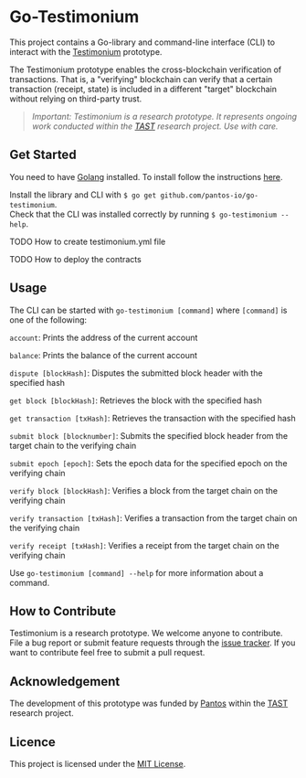 # Go-Testimonium
This project contains a Go-library and command-line interface (CLI) to interact with the [Testimonium](https://github.com/pf92/testimonium) prototype.
 
The Testimonium prototype enables the cross-blockchain verification of transactions. 
That is, a "verifying" blockchain can verify that a certain transaction (receipt, state) is included 
in a different "target" blockchain without relying on third-party trust. 

> _Important: Testimonium is a research prototype. 
    It represents ongoing work conducted within the [TAST](https://dsg.tuwien.ac.at/projects/tast/) 
    research project. Use with care._
    
## Get Started
You need to have [Golang](https://golang.org/) installed.
To install follow the instructions [here](https://golang.org/doc/install).

Install the library and CLI with `$ go get github.com/pantos-io/go-testimonium`.  
Check that the CLI was installed correctly by running `$ go-testimonium --help`.

TODO How to create testimonium.yml file

TODO How to deploy the contracts

## Usage
The CLI can be started with `go-testimonium [command]` where `[command]` is one of the following:

`account`: Prints the address of the current account

`balance`: Prints the balance of the current account

`dispute [blockHash]`: Disputes the submitted block header with the specified hash

`get block [blockHash]`: Retrieves the block with the specified hash

`get transaction [txHash]`: Retrieves the transaction with the specified hash

`submit block [blocknumber]`: Submits the specified block header from the target chain to the verifying chain

`submit epoch [epoch]`: Sets the epoch data for the specified epoch on the verifying chain

`verify block [blockHash]`: Verifies a block from the target chain on the verifying chain

`verify transaction [txHash]`: Verifies a transaction from the target chain on the verifying chain

`verify receipt [txHash]`: Verifies a receipt from the target chain on the verifying chain

Use `go-testimonium [command] --help` for more information about a command.

## How to Contribute
Testimonium is a research prototype. We welcome anyone to contribute.
File a bug report or submit feature requests through the [issue tracker](https://github.com/pf92/go-testimonium/issues). 
If you want to contribute feel free to submit a pull request.

## Acknowledgement
The development of this prototype was funded by [Pantos](https://pantos.io/) within the [TAST](https://dsg.tuwien.ac.at/projects/tast/) research project.

## Licence
This project is licensed under the [MIT License](LICENSE).
